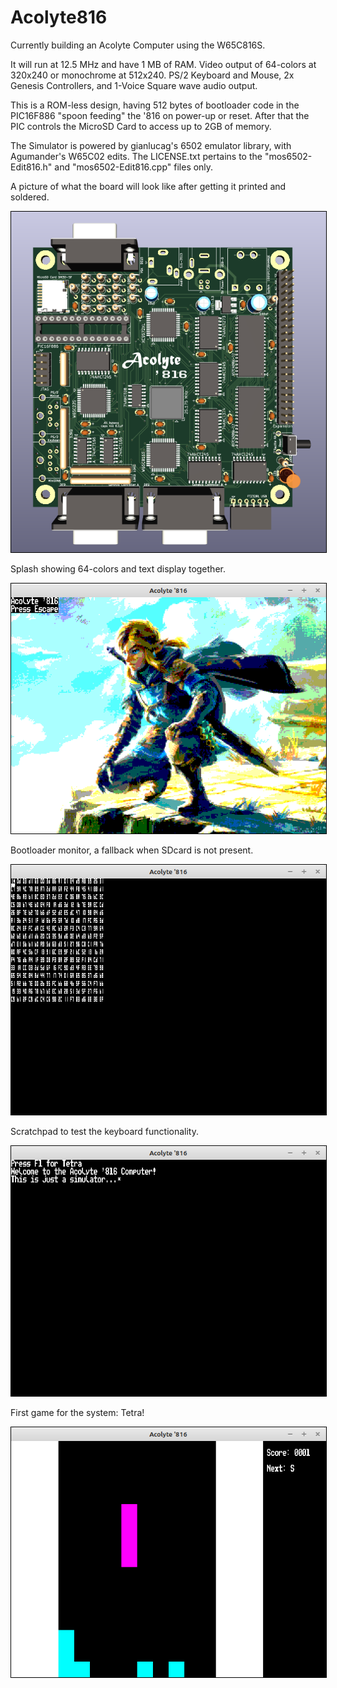 # Acolyte816

Currently building an Acolyte Computer using the W65C816S.

It will run at 12.5 MHz and have 1 MB of RAM.  Video output of 64-colors at 320x240 or monochrome at 512x240.  PS/2 Keyboard and Mouse, 2x Genesis Controllers, and 1-Voice Square wave audio output.

This is a ROM-less design, having 512 bytes of bootloader code in the PIC16F886 "spoon feeding" the '816 on power-up or reset.  After that the PIC controls the MicroSD Card to access up to 2GB of memory.

The Simulator is powered by gianlucag's 6502 emulator library, with Agumander's W65C02 edits.  The LICENSE.txt pertains to the "mos6502-Edit816.h" and "mos6502-Edit816.cpp" files only.

A picture of what the board will look like after getting it printed and soldered.

<img style="border:1px solid #000000" src="Acolyte816-Routed.png">

Splash showing 64-colors and text display together.

<img style="border:1px solid #000000" src="Simulator-Splash.png">

Bootloader monitor, a fallback when SDcard is not present.

<img style="border:1px solid #000000" src="Simulator-Bootloader.png">

Scratchpad to test the keyboard functionality.

<img style="border:1px solid #000000" src="Simulator-Scratch.png">

First game for the system: Tetra!

<img style="border:1px solid #000000" src="Simulator-Tetra.png">

